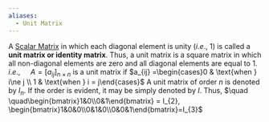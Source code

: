 ```yaml
---
aliases:
  - Unit Matrix
---
```

A [Scalar Matrix](Scalar%20Matrix.md) in which each diagonal element is unity ($i.e., \ 1$) is called a **unit matrix or identity matrix**.
Thus, a unit matrix is a square matrix in which all non-diagonal elements are zero and all diagonal elements are equal to $1$.
$i.e., \quad$ $A =[a_{ij}]_{n\times n}$ is a unit matrix if $a_{ij} =\begin{cases}0 & \text{when } i\ne j \\ 1 & \text{when } i = j\end{cases}$
A unit matrix of order $n$ is denoted by $I_{n}$. If the order is evident, it may be simply denoted by $I$.
Thus, $\quad \quad\begin{bmatrix}1&0\\0&1\end{bmatrix} = I_{2}, \begin{bmatrix}1&0&0\\0&1&0\\0&0&1\end{bmatrix}=I_{3}$
